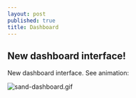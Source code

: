 ```yaml
---
layout: post
published: true
title: Dashboard
---
```

## New dashboard interface!

New dashboard interface. See animation:

![sand-dashboard.gif]({{site.baseurl}}/img/sand-dashboard.gif)
